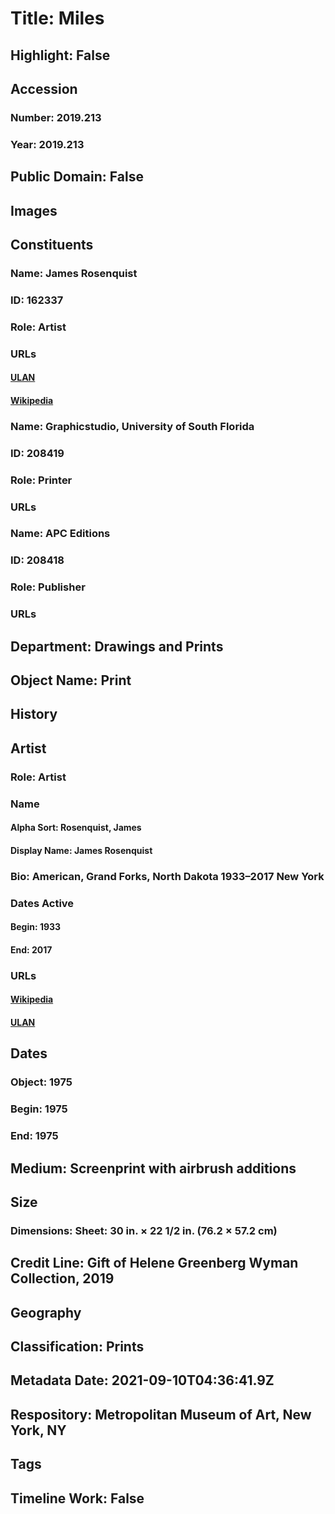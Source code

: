 # Title: Miles
## Highlight: False
## Accession
### Number: 2019.213
### Year: 2019.213
## Public Domain: False
## Images
## Constituents
### Name: James Rosenquist
### ID: 162337
### Role: Artist
### URLs
#### [ULAN](http://vocab.getty.edu/page/ulan/500021855)
#### [Wikipedia](https://www.wikidata.org/wiki/Q448845)
### Name: Graphicstudio, University of South Florida
### ID: 208419
### Role: Printer
### URLs
### Name: APC Editions
### ID: 208418
### Role: Publisher
### URLs
## Department: Drawings and Prints
## Object Name: Print
## History
## Artist
### Role: Artist
### Name
#### Alpha Sort: Rosenquist, James
#### Display Name: James Rosenquist
### Bio: American, Grand Forks, North Dakota 1933–2017 New York
### Dates Active
#### Begin: 1933
#### End: 2017
### URLs
#### [Wikipedia](https://www.wikidata.org/wiki/Q448845)
#### [ULAN](http://vocab.getty.edu/page/ulan/500021855)
## Dates
### Object: 1975
### Begin: 1975
### End: 1975
## Medium: Screenprint with airbrush additions
## Size
### Dimensions: Sheet: 30 in. × 22 1/2 in. (76.2 × 57.2 cm)
## Credit Line: Gift of Helene Greenberg Wyman Collection, 2019
## Geography
## Classification: Prints
## Metadata Date: 2021-09-10T04:36:41.9Z
## Respository: Metropolitan Museum of Art, New York, NY
## Tags
## Timeline Work: False